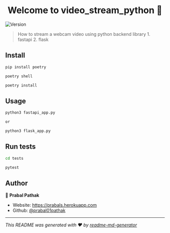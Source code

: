 <h1 align="center">Welcome to video_stream_python 👋</h1>
<p>
  <img alt="Version" src="https://img.shields.io/badge/version-0.0.1-blue.svg?cacheSeconds=2592000" />
</p>

> How to stream a webcam video using python backend library 1. fastapi 2. flask

## Install

```sh
pip install poetry 

poetry shell

poetry install

```

## Usage

```sh
python3 fastapi_app.py

or 

python3 flask_app.py
```

## Run tests

```sh
cd tests

pytest

```

## Author

👤 **Prabal Pathak**

* Website: https://prabals.herokuapp.com
* Github: [@prabal01pathak](https://github.com/prabal01pathak)

***
_This README was generated with ❤️ by [readme-md-generator](https://github.com/kefranabg/readme-md-generator)_
